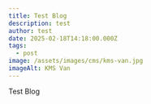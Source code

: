 ```yaml
---
title: Test Blog
description: test
author: test
date: 2025-02-18T14:18:00.000Z
tags:
  - post
image: /assets/images/cms/kms-van.jpg
imageAlt: KMS Van
---
```

Test Blog
